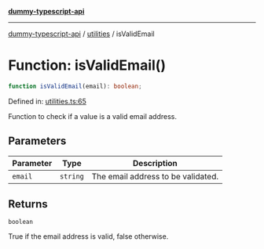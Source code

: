 [**dummy-typescript-api**](../../README.md)

***

[dummy-typescript-api](../../README.md) / [utilities](../README.md) / isValidEmail

# Function: isValidEmail()

```ts
function isValidEmail(email): boolean;
```

Defined in: [utilities.ts:65](https://github.com/typedoc2md/dummy-typescript-api/blob/main/src/utilities.ts#L65)

Function to check if a value is a valid email address.

## Parameters

| Parameter | Type | Description |
| ------ | ------ | ------ |
| `email` | `string` | The email address to be validated. |

## Returns

`boolean`

True if the email address is valid, false otherwise.
